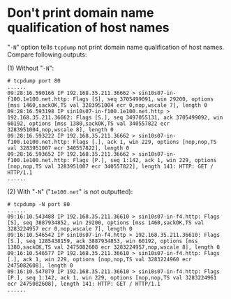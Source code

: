 # Don't print domain name qualification of host names  

"`-N`" option tells `tcpdump` not print domain name qualification of host names. Compare following outputs:

(1) Without "`-N`":  

	# tcpdump port 80
	......
	09:28:16.590166 IP 192.168.35.211.36662 > sin10s07-in-f100.1e100.net.http: Flags [S], seq 3705499091, win 29200, options [mss 1460,sackOK,TS val 3283951004 ecr 0,nop,wscale 7], length 0
	09:28:16.593198 IP sin10s07-in-f100.1e100.net.http > 192.168.35.211.36662: Flags [S.], seq 3497055131, ack 3705499092, win 60192, options [mss 1380,sackOK,TS val 340557822 ecr 3283951004,nop,wscale 8], length 0
	09:28:16.593222 IP 192.168.35.211.36662 > sin10s07-in-f100.1e100.net.http: Flags [.], ack 1, win 229, options [nop,nop,TS val 3283951007 ecr 340557822], length 0
	09:28:16.593652 IP 192.168.35.211.36662 > sin10s07-in-f100.1e100.net.http: Flags [P.], seq 1:142, ack 1, win 229, options [nop,nop,TS val 3283951007 ecr 340557822], length 141: HTTP: GET / HTTP/1.1
	......

(2) With "`-N`" ("`1e100.net`" is not outputted):  

	# tcpdump -N port 80
	......
	09:16:10.543488 IP 192.168.35.211.36610 > sin10s07-in-f4.http: Flags [S], seq 3887934852, win 29200, options [mss 1460,sackOK,TS val 3283224957 ecr 0,nop,wscale 7], length 0
	09:16:10.546542 IP sin10s07-in-f4.http > 192.168.35.211.36610: Flags [S.], seq 1285438159, ack 3887934853, win 60192, options [mss 1380,sackOK,TS val 2475082608 ecr 3283224957,nop,wscale 8], length 0
	09:16:10.546577 IP 192.168.35.211.36610 > sin10s07-in-f4.http: Flags [.], ack 1, win 229, options [nop,nop,TS val 3283224960 ecr 2475082608], length 0
	09:16:10.547079 IP 192.168.35.211.36610 > sin10s07-in-f4.http: Flags [P.], seq 1:142, ack 1, win 229, options [nop,nop,TS val 3283224961 ecr 2475082608], length 141: HTTP: GET / HTTP/1.1
	......
